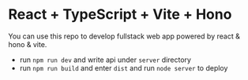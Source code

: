 # React + TypeScript + Vite + Hono

You can use this repo to develop fullstack web app powered by react & hono & vite.

- run `npm run dev` and write api under `server` directory
- run `npm run build` and enter `dist` and run `node server` to deploy
